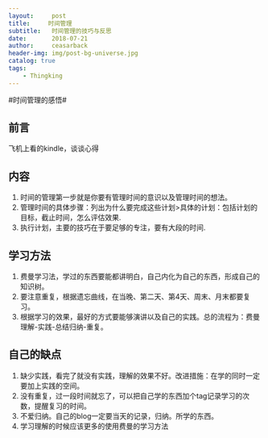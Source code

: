 ```yaml
---
layout:     post
title:     时间管理
subtitle:   时间管理的技巧与反思
date:       2018-07-21
author:     ceasarback
header-img: img/post-bg-universe.jpg
catalog: true
tags:
    - Thingking
---
```

#时间管理的感悟#

## 前言 ##

飞机上看的kindle，谈谈心得


## 内容 ##
1. 时间的管理第一步就是你要有管理时间的意识以及管理时间的想法。
2. 管理时间的具体步骤：列出为什么要完成这些计划>具体的计划：包括计划的目标，截止时间，怎么评估效果.
3. 执行计划，主要的技巧在于要足够的专注，要有大段的时间.

## 学习方法 ##
1. 费曼学习法，学过的东西要能都讲明白，自己内化为自己的东西，形成自己的知识树。
2. 要注意重复，根据遗忘曲线，在当晚、第二天、第4天、周末、月末都要复习。
3. 根据学习的效果，最好的方式要能够演讲以及自己的实践。总的流程为：费曼理解-实践-总结归纳-重复。

## 自己的缺点 ##

1. 缺少实践，看完了就没有实践，理解的效果不好。改进措施：在学的同时一定要加上实践的空间。
2. 没有重复，过一段时间就忘了，可以把自己学的东西加个tag记录学习的次数，提醒复习的时间。
3. 不爱归纳。自己的blog一定要当天的记录，归纳。所学的东西。
4. 学习理解的时候应该更多的使用费曼的学习方法



